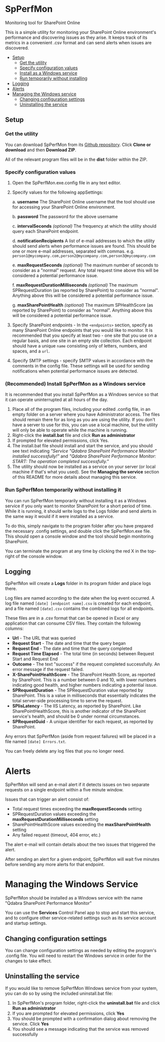 # SpPerfMon
Monitoring tool for SharePoint Online

This is a simple utility for monitoring your SharePoint Online environment's performance and discovering issues as they arise. 
It keeps track of its metrics in a convenient .csv format and can send alerts when issues are discovered.

- [Setup](#setup)
  - [Get the utility](#getit)
  - [Specify configuration values](#config)
  - [Install as a Windows service](#service)
  - [Run temporarily without installing](#temporary)
- [Logging](#logging)
- [Alerts](#alerts)
- [Managing the Windows service](#manageservice)
  - [Changing configuration settings](#changesettings)
  - [Uninstalling the service](#uninstall)

## Setup

### <a id="getit"></a> Get the utility

You can download SpPerfMon from its [Github repository](https://github.com/Qdabra/SpPerfMon). Click **Clone or download** and then **Download ZIP**.

All of the relevant program files will be in the **dist** folder within the ZIP.

### <a name="config"></a> Specify configuration values

1. Open the SpPerfMon.exe.config file in any text editor.

2. Specify values for the following appSettings:

    a. **username** The SharePoint Online username that the tool should use for accessing your SharePoint Online environment.

    b. **password** The password for the above username

    c. **intervalSeconds** _(optional)_ The frequency at which the utility should query each SharePoint endpoint.

    d. **notificationRecipients** A list of e-mail addresses to which the utility should send alerts when performance issues are found. This should be one or more e-mail addresses, separated with commas. e.g. `person1@mycompany.com,person2@mycompany.com,person3@mycompany.com`

    e. **maxRequestSeconds** _(optional)_ The maximum number of seconds to consider as a "normal" request. Any total request time above this will be considered a potential performance issue.

    f. **maxRequestDurationMilliseconds** _(optional)_ The maximum SPRequestDuration (as reported by SharePoint) to consider as "normal". Anything above this will be considered a potential performance issue.

    g. **maxSharePointHealth** _(optional)_ The maximum SPHealthScore (as reported by SharePoint) to consider as "normal". Anything above this will be considered a potential performance issue.

3. Specify SharePoint endpoints - In the `<endpoints>` section, specify as many SharePoint Online endpoints that you would like to monitor. It is recommended that you specify at least two - one site that you use on a regular basis, and one site in an empty site collection. Each endpoint should have a unique `name` consisting only of letters, numbers, and spaces, and a `url`.

4. Specify SMTP settings - specify SMTP values in accordance with the comments in the config file. These settings will be used for sending notifications when potential performance issues are detected.

### <a name="service"></a> (Recommended) Install SpPerfMon as a Windows service

It is recommended that you install SpPerfMon as a Windows service so that it can operate uninterrupted at all hours of the day.

1. Place all of the program files, including your edited .config file, in an empty folder on a server where you have Administrator access. The files should remain there for as long as you are using the utility. If you don't have a server to use for this, you can use a local machine, but the utility will only be able to operate while the machine is running.
2. Right-click the **install.bat** file and click **Run as administrator**
3. If prompted for elevated permissions, click Yes.
4. The install.bat file should install and start the service, and you should see text indicating _"Service "Qdabra SharePoint Performance Monitor" installed successfully!"_ and _"Qdabra SharePoint Performance Monitor: START: The operation completed successfully."_
5. The utility should now be installed as a service on your server (or local machine if that's what you used). See the **Managing the service** section of this README for more details about managing this service.

### <a id="temporary"></a> Run SpPerfMon temporarily without installing it

You can run SpPerfMon temporarily without installing it as a Windows service if you only want to monitor SharePoint for a short period of time. While it is running, it should write logs to the Logs folder and send alerts in the same way it would if it were installed as a service.

To do this, simply navigate to the program folder after you have prepared the necessary .config settings, and double click the SpPerfMon.exe file. This should open a console window and the tool should begin monitoring SharePoint.

You can terminate the program at any time by clicking the red X in the top-right of the console window.

## Logging

SpPerfMon will create a **Logs** folder in its program folder and place logs there.

Log files are named according to the date when the log event occurred. A log file named `[date] [endpoint name].csv` is created for each endpoint, and a file named `[date].csv` contains the combined logs for all endpoints. 

These files are in a .csv format that can be opened in Excel or any application that can consume CSV files. They contain the following columns:

- **Url** - The URL that was queried
- **Request Start** - The date and time that the query began
- **Request End** - The date and time that the query completed
- **Request Time Elapsed** - The total time (in seconds) between Request Start and Request End
- **Outcome** - The text "success" if the request completed successfully. An error message if the request failed.
- **X-SharePointHealthScore** - The SharePoint Health Score, as reported by SharePoint. This is a number between 0 and 10, with lower numbers indicating good health, and higher numbers indicating a potential issue.
- **SPRequestDuration** - The SPRequestDuration value reported by SharePoint. This is a value in milliseconds that essentially indicates the total server-side processing time to serve the request.
- **SPIisLatency** - The IIS Latency, as reported by SharePoint. Like SharePointHealthScore, this is another indicator of the SharePoint service's health, and should be 0 under normal circumstances.
- **SPRequestGuid** - A unique identifier for each request, as reported by SharePoint.

Any errors that SpPerfMon (aside from request failures) will be placed in a file named `[date] Errors.txt`.

You can freely delete any log files that you no longer need.

# Alerts

SpPerfMon will send an e-mail alert if it detects issues on two separate requests on a single endpoint within a five minute window.

Issues that can trigger an alert consist of:

- Total request times exceeding the **maxRequestSeconds** setting
- SPRequestDuration values exceeding the **maxRequestDurationMilliseconds** setting
- SharePointHealthScore values exceeding the **maxSharePointHealth** setting
- Any failed request (timeout, 404 error, etc.)

The alert e-mail will contain details about the two issues that triggered the alert.

After sending an alert for a given endpoint, SpPerfMon will wait five minutes before sending any more alerts for that endpoint.

# <a id="manageservice"></a> Managing the Windows Service

SpPerfMon should be installed as a Windows service with the name "Qdabra SharePoint Performance Monitor"

You can use the **Services** Control Panel app to stop and start this service, and to configure other service-related settings such as its service account and startup settings.

## <a id="changesettings"></a> Changing configuration settings

You can change configuration settings as needed by editing the program's .config file. You will need to restart the Windows service in order for the changes to take effect.

## <a id="uninstall"></a> Uninstalling the service

If you would like to remove SpPerfMon Windows service from your system, you can do so by using the included uninstall.bat file:

1. In SpPerfMon's program folder, right-click the **uninstall.bat** file and click **Run as administrator**
2. If you are prompted for elevated permissions, click **Yes**
3. You should be prompted with a confirmation dialog about removing the service. Click **Yes**
4. You should see a message indicating that the service was removed successfully
